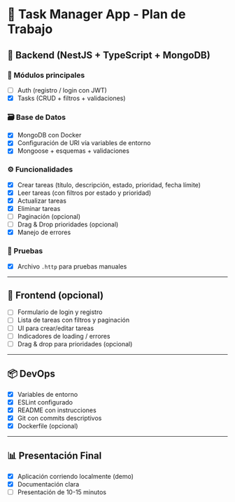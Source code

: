 # 📝 Task Manager App - Plan de Trabajo

## 🔧 Backend (NestJS + TypeScript + MongoDB)

### 📁 Módulos principales

- [ ] Auth (registro / login con JWT)
- [x] Tasks (CRUD + filtros + validaciones)

### 🗃️ Base de Datos

- [x] MongoDB con Docker
- [x] Configuración de URI vía variables de entorno
- [x] Mongoose + esquemas + validaciones

### ⚙️ Funcionalidades

- [x] Crear tareas (título, descripción, estado, prioridad, fecha límite)
- [x] Leer tareas (con filtros por estado y prioridad)
- [x] Actualizar tareas
- [x] Eliminar tareas
- [ ] Paginación (opcional)
- [ ] Drag & Drop prioridades (opcional)
- [x] Manejo de errores

### 🧪 Pruebas

- [x] Archivo `.http` para pruebas manuales

---

## 🎨 Frontend (opcional)

- [ ] Formulario de login y registro
- [ ] Lista de tareas con filtros y paginación
- [ ] UI para crear/editar tareas
- [ ] Indicadores de loading / errores
- [ ] Drag & drop para prioridades (opcional)

---

## 📦 DevOps

- [x] Variables de entorno
- [x] ESLint configurado
- [x] README con instrucciones
- [x] Git con commits descriptivos
- [x] Dockerfile (opcional)

---

## 📊 Presentación Final

- [x] Aplicación corriendo localmente (demo)
- [x] Documentación clara
- [ ] Presentación de 10-15 minutos
